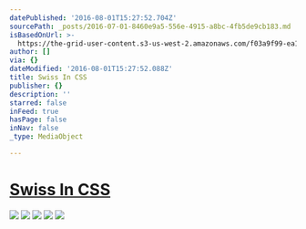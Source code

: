 ```yaml
---
datePublished: '2016-08-01T15:27:52.704Z'
sourcePath: _posts/2016-07-01-8460e9a5-556e-4915-a8bc-4fb5de9cb183.md
isBasedOnUrl: >-
  https://the-grid-user-content.s3-us-west-2.amazonaws.com/f03a9f99-ea1a-4385-ac6b-33048c207cf2.jpg
author: []
via: {}
dateModified: '2016-08-01T15:27:52.088Z'
title: Swiss In CSS
publisher: {}
description: ''
starred: false
inFeed: true
hasPage: false
inNav: false
_type: MediaObject

---
```

# [Swiss In CSS][0]
![](https://imgflo.herokuapp.com/graph/vahj1ThiexotieMo/382fc1fbb45aa001aca48ec8f1e7f3d4/noop.gif?input=https%3A%2F%2Fthe-grid-user-content.s3-us-west-2.amazonaws.com%2Ff49f2f20-d3b9-4df5-9549-91181f6b18d9.gif)
![](https://the-grid-user-content.s3-us-west-2.amazonaws.com/f03a9f99-ea1a-4385-ac6b-33048c207cf2.jpg)
![](https://s3-us-west-2.amazonaws.com/the-grid-img/p/9a72f32fa63d27ed8af3c7b7b894d0fdbf0bb4ac.gif)
![](https://imgflo.herokuapp.com/graph/vahj1ThiexotieMo/e259b072336f7d83d9d259ed6c73cd32/croprotate.jpg?cropheight=1057&cropwidth=1280&degrees=0&input=https%3A%2F%2Fs3-us-west-2.amazonaws.com%2Fthe-grid-img%2Fp%2F39693aaac8d62a33d8c0c3a927c542a50efa3cb9.jpg&x=0&y=0)
![](https://imgflo.herokuapp.com/graph/vahj1ThiexotieMo/3bd750639a6dba95dd8a41e047f8d16d/noop.gif?input=https%3A%2F%2Fs3-us-west-2.amazonaws.com%2Fthe-grid-img%2Fp%2F99915226d152baa8ed7797c613e5384b932e1c3a.gif)

[0]: http://swissincss.com/ "Swiss In Css"